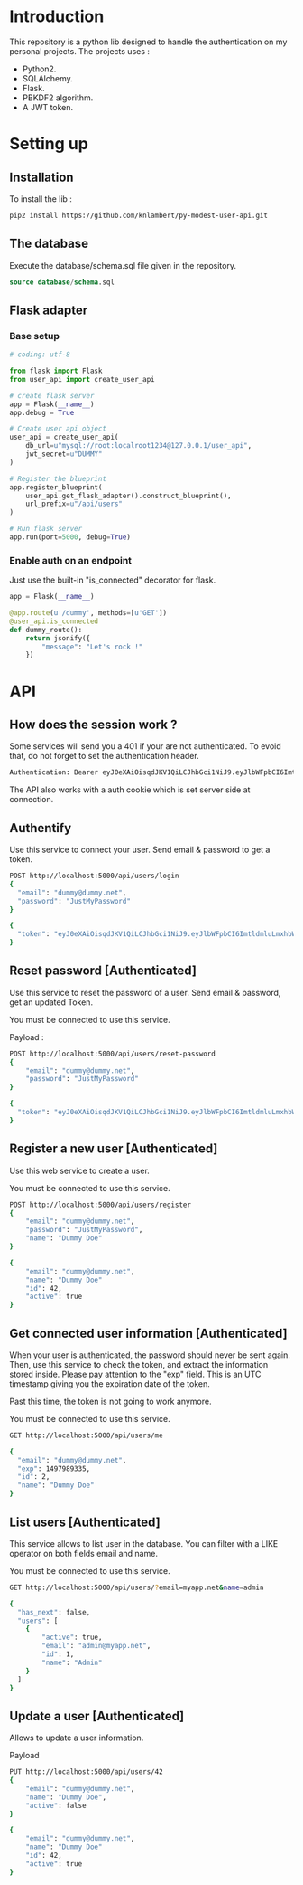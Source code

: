 
# Introduction

This repository is a python lib designed to handle the authentication on my personal projects. 
The projects uses :
 - Python2.
 - SQLAlchemy.
 - Flask.
 - PBKDF2 algorithm.
 - A JWT token.

# Setting up

## Installation

To install the lib :

```bash
pip2 install https://github.com/knlambert/py-modest-user-api.git
```

## The database

Execute the database/schema.sql file given in the repository.

```sql
source database/schema.sql
```
## Flask adapter

### Base setup
```python
# coding: utf-8

from flask import Flask
from user_api import create_user_api

# create flask server
app = Flask(__name__)
app.debug = True

# Create user api object
user_api = create_user_api(
    db_url=u"mysql://root:localroot1234@127.0.0.1/user_api",
    jwt_secret=u"DUMMY"
)

# Register the blueprint
app.register_blueprint(
    user_api.get_flask_adapter().construct_blueprint(),
    url_prefix=u"/api/users"
)

# Run flask server
app.run(port=5000, debug=True)
```

### Enable auth on an endpoint

Just use the built-in "is_connected" decorator for flask.

```python
app = Flask(__name__)

@app.route(u'/dummy', methods=[u'GET'])
@user_api.is_connected 
def dummy_route():
    return jsonify({
        "message": "Let's rock !"
    })
```


# API

## How does the session work ?

Some services will send you a 401 if your are not authenticated.
To evoid that, do not forget to set the authentication header.
```bash
Authentication: Bearer eyJ0eXAiOisqdJKV1QiLCJhbGci1NiJ9.eyJlbWFpbCI6ImtldmluLmxhbWJlcnRAZGV2b3RlYW1nY2xvdWQuY29tIiwiZXhwIjoxNDkCJuYW1lIjoiS2V2aW4gTEFNQkVSVCIsImlkIjoyfQ.sBatRMvPKStk5vt9f2oCvxfM0ljqqsdqdqsrZPkEgVKsY0
```
The API also works with a auth cookie which is set server side at connection.

## Authentify

Use this service to connect your user.
Send email & password to get a token.

```bash
POST http://localhost:5000/api/users/login
{
  "email": "dummy@dummy.net",
  "password": "JustMyPassword"
}
```
```bash
{
  "token": "eyJ0eXAiOisqdJKV1QiLCJhbGci1NiJ9.eyJlbWFpbCI6ImtldmluLmxhbWJlcnRAZGV2b3RlYW1nY2xvdWQuY29tIiwiZXhwIjoxNDkCJuYW1lIjoiS2V2aW4gTEFNQkVSVCIsImlkIjoyfQ.sBatRMvPKStk5vt9f2oCvxfM0ljqqsdqdqsrZPkEgVKsY0"
}
```

## Reset password [Authenticated]

Use this service to reset the password of a user.
Send email & password, get an updated Token.

You must be connected to use this service.

Payload :

```bash
POST http://localhost:5000/api/users/reset-password
{
    "email": "dummy@dummy.net",
    "password": "JustMyPassword"
}
```
```bash
{
  "token": "eyJ0eXAiOisqdJKV1QiLCJhbGci1NiJ9.eyJlbWFpbCI6ImtldmluLmxhbWJlcnRAZGV2b3RlYW1nY2xvdWQuY29tIiwiZXhwIjoxNDkCJuYW1lIjoiS2V2aW4gTEFNQkVSVCIsImlkIjoyfQ.sBatRMvPKStk5vt9f2oCvxfM0ljqqsdqdqsrZPkEgVKsY0"
}
```

## Register a new user [Authenticated]

Use this web service to create a user.

You must be connected to use this service.

```bash
POST http://localhost:5000/api/users/register
{
    "email": "dummy@dummy.net",
    "password": "JustMyPassword",
    "name": "Dummy Doe"
}
```
```bash
{
    "email": "dummy@dummy.net",
    "name": "Dummy Doe"
    "id": 42,
    "active": true 
}
```

## Get connected user information [Authenticated]

When your user is authenticated, the password should never be sent again.
Then, use this service to check the token, and extract the information stored inside.
Please pay attention to the "exp" field. This is an UTC timestamp giving you the expiration date of the token.

Past this time, the token is not going to work anymore.

You must be connected to use this service.

```bash
GET http://localhost:5000/api/users/me
```
```bash
{
  "email": "dummy@dummy.net", 
  "exp": 1497989335, 
  "id": 2, 
  "name": "Dummy Doe"
}
```

## List users [Authenticated]

This service allows to list user in the database.
You can filter with a LIKE operator on both fields email and name.

You must be connected to use this service.

```bash
GET http://localhost:5000/api/users/?email=myapp.net&name=admin
```
```bash
{
  "has_next": false,
  "users": [
    {
        "active": true,
        "email": "admin@myapp.net",
        "id": 1,
        "name": "Admin"
    }
  ]
}
```

## Update a user [Authenticated]

Allows to update a user information.

Payload 
```bash
PUT http://localhost:5000/api/users/42
{
    "email": "dummy@dummy.net",
    "name": "Dummy Doe",
    "active": false
}
```
```bash
{
    "email": "dummy@dummy.net",
    "name": "Dummy Doe"
    "id": 42,
    "active": true 
}
```
